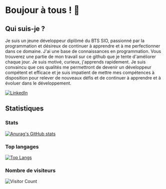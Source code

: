 # Boujour à tous ! 👋


## Qui suis-je ?

Je suis un jeune développeur diplômé du BTS SIO, passionné par la programmation et désireux de continuer à apprendre et à me perfectionner dans ce domaine. J'ai une base de connaissances en programmation. Vous trouverez une partie de mon travail sur ce github que je tente d'améliorer chaque jour. Je suis motivé, curieux, j'apprends rapidement. Je suis convaincu que ces qualités me permettront de devenir un développeur compétent et efficace et je suis impatient de mettre mes compétences à disposition pour relever de nouveaux défis et de continuer à apprendre et à évoluer dans le développement.

[![LinkedIn](https://img.shields.io/badge/LinkedIn-0077B5?style=for-the-badge&logo=linkedin&logoColor=white)](https://www.linkedin.com/in/menahem-vye-ab3575206/)

## **Statistiques**

### Stats
[![Anurag's GitHub stats](https://github-readme-stats.vercel.app/api?username=menahvye&count_private=true&show_icons=true&title_color=fff&text_color=fff&bg_color=30,36d1dc,904e95)](https://github.com/menahvye/github-readme-stats)

### Top langages
[![Top Langs](https://github-readme-stats.vercel.app/api/top-langs/?username=menahvye&langs_count=10&layout=compact&hide=html,css&hide_title=true)](https://github.com/menahvye/github-readme-stats)

### Nombre de visiteurs
![Visitor Count](https://profile-counter.glitch.me/menahvye/count.svg)


<!--
**menahvye/menahvye** is a ✨ _special_ ✨ repository because its `README.md` (this file) appears on your GitHub profile.

Here are some ideas to get you started:

- 🔭 I’m currently working on ...
- 🌱 I’m currently learning ...
- 👯 I’m looking to collaborate on ...
- 🤔 I’m looking for help with ...
- 💬 Ask me about ...
- 📫 How to reach me: ...
- 😄 Pronouns: ...
- ⚡ Fun fact: ...
-->
